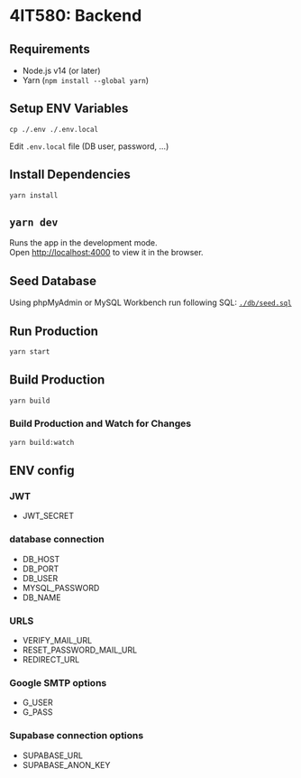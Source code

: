 # 4IT580: Backend

## Requirements

- Node.js v14 (or later)
- Yarn (`npm install --global yarn`)

## Setup ENV Variables

```
cp ./.env ./.env.local
```

Edit `.env.local` file (DB user, password, ...)

## Install Dependencies

```bash
yarn install
```

## `yarn dev`

Runs the app in the development mode.\
Open [http://localhost:4000](http://localhost:4000) to view it in the browser.

## Seed Database

Using phpMyAdmin or MySQL Workbench run following SQL: [`./db/seed.sql`](./db/seed.sql)

## Run Production

```bash
yarn start
```

## Build Production

```bash
yarn build
```

### Build Production and Watch for Changes

```bash
yarn build:watch
```

## ENV config

### JWT

- JWT_SECRET

### database connection

- DB_HOST
- DB_PORT
- DB_USER
- MYSQL_PASSWORD
- DB_NAME


### URLS

- VERIFY_MAIL_URL
- RESET_PASSWORD_MAIL_URL
- REDIRECT_URL

### Google SMTP options

- G_USER
- G_PASS

### Supabase connection options

- SUPABASE_URL
- SUPABASE_ANON_KEY
